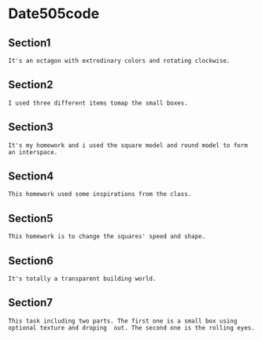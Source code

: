 # Date505code
## Section1   

    It's an octagon with extrodinary colors and rotating clockwise.

## Section2  

    I used three different items tomap the small boxes.

## Section3   

    It's my homework and i used the square model and round model to form an interspace.
## Section4   


    This homework used some inspirations from the class.

## Section5   

    This homework is to change the squares' speed and shape.
## Section6   

    It's totally a transparent building world.
## Section7   

    This task including two parts. The first one is a small box using optional texture and droping  out. The second one is the rolling eyes.
